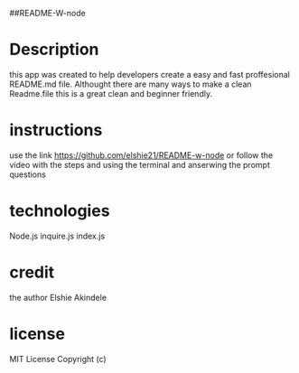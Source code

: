 ##README-W-node


# Description
 this app was created to help developers create a easy and fast proffesional README.md file. Althought there are many ways to make a clean Readme.file this is a great clean and beginner friendly.

 # instructions
  use the link https://github.com/elshie21/README-w-node or follow the video with the steps and using the terminal and anserwing the prompt questions

  # technologies
  Node.js
  inquire.js
  index.js

 # credit
  the author Elshie Akindele

  # license
  MIT License
  Copyright (c)